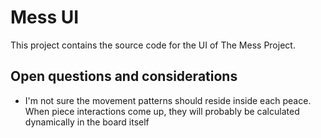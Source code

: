 # Mess UI

This project contains the source code for the UI of The Mess Project.

## Open questions and considerations

- I'm not sure the movement patterns should reside inside each peace. When piece interactions come up, they will probably be calculated dynamically in the board itself
